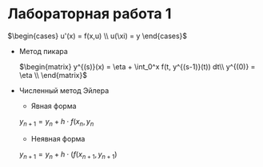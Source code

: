 # Лабораторная работа 1

$`\begin{cases} u'(x) = f(x,u) \\ u(\xi) = y  \end{cases}`$

* Метод пикара

    $`\begin{matrix} y^{(s)}(x) = \eta + \int_0^x f(t, y^{(s-1)}(t)) dt\\ y^{(0)} = \eta \\ \end{matrix}`$

* Численный метод Эйлера
    - Явная форма

    $`y_{n+1} = y_n + h \cdot f(x_n, y_n`$

    - Неявная форма

    $`y_{n+1} = y_n + h \cdot (f(x_{n+1}, y_{n+1})`$

